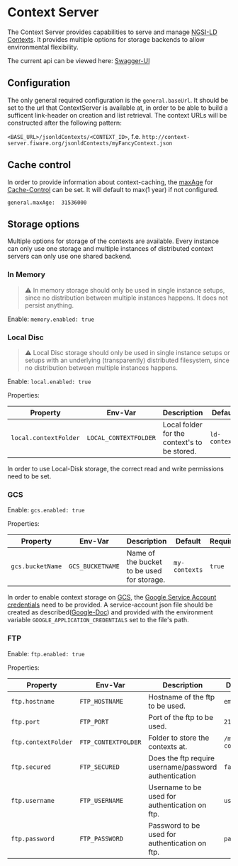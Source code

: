 # Context Server

The Context Server provides capabilities to serve and manage [NGSI-LD Contexts](https://www.etsi.org/deliver/etsi_gs/CIM/001_099/009/01.04.01_60/gs_cim009v010401p.pdf).
It provides multiple options for storage backends to allow environmental flexibility.     

The current api can be viewed here: [Swagger-UI](https://forge.etsi.org/swagger/ui/?url=https://raw.githubusercontent.com/wistefan/context-server/master/api/api.yaml)

## Configuration

The only general required configuration is the ```general.baseUrl```. It should be set to the url that ContextServer is available at, in order to be able 
to build a sufficent link-header on creation and list retrieval. The context URLs will be constructed after the following pattern:

```<BASE_URL>/jsonldContexts/<CONTEXT_ID>```, f.e. ```http://context-server.fiware.org/jsonldContexts/myFancyContext.json```

## Cache control

In order to provide information about context-caching, the [maxAge](https://developer.mozilla.org/en-US/docs/Web/HTTP/Headers/Cache-Controlg)
for [Cache-Control](https://developer.mozilla.org/en-US/docs/Web/HTTP/Headers/Cache-Control) can be set. It will default to max(1 year) if not configured.

```general.maxAge:  31536000```

## Storage options

Multiple options for storage of the contexts are available. Every instance can only use one storage and multiple instances of distributed context servers
can only use one shared backend.

### In Memory

> :warning: In memory storage should only be used in single instance setups, since no distribution between multiple instances happens. It does not 
> persist anything.

Enable: ```memory.enabled: true```

### Local Disc

> :warning: Local Disc storage should only be used in single instance setups or setups with an underlying (transparently) distributed filesystem, since 
>no distribution between multiple instances happens.

Enable: ```local.enabled: true```

Properties:

|  Property | Env-Var | Description | Default | Required | 
| ----------------- | ----------------------------------- | ----------------------------------------------- | ------------------------ | ------------------------ | 
|```local.contextFolder``` | ```LOCAL_CONTEXTFOLDER``` | Local folder for the context's to be stored. | ```ld-contexts```|  ```true``` |

In order to use Local-Disk storage, the correct read and write permissions need to be set.

### GCS

Enable: ```gcs.enabled: true```

Properties:  

|  Property | Env-Var | Description | Default | Required | 
| ----------------- | ----------------------------------- | ----------------------------------------------- | ------------------------ | ------------------------ | 
|```gcs.bucketName``` | ```GCS_BUCKETNAME``` | Name of the bucket to be used for storage. | ```my-contexts```|  ```true``` |


In order to enable context storage on [GCS](https://cloud.google.com/storage/docs/creating-buckets), the [Google Service Account credentials](https://cloud.google.com/storage/docs/reference/libraries#setting_up_authentication)
need to be provided. A service-account json file should be created as described([Google-Doc](https://cloud.google.com/storage/docs/reference/libraries#setting_up_authentication))
and provided with the environment variable ```GOOGLE_APPLICATION_CREDENTIALS``` set to the file's path.

### FTP

Enable: ```ftp.enabled: true```

Properties:

|  Property | Env-Var | Description | Default | Required | 
| ----------------- | ----------------------------------- | ----------------------------------------------- | ------------------------ | ------------------------ | 
|```ftp.hostname``` | ```FTP_HOSTNAME``` | Hostname of the ftp to be used. | ```empty``` |  ```true``` |
|```ftp.port``` | ```FTP_PORT``` | Port of the ftp to be used. | ```21```|  ```true``` |
|```ftp.contextFolder``` | ```FTP_CONTEXTFOLDER``` | Folder to store the contexts at. | ```/my-contexts```|  ```true``` |
|```ftp.secured``` | ```FTP_SECURED``` | Does the ftp require username/password authentication | ```false```|  ```true``` |
|```ftp.username``` | ```FTP_USERNAME``` | Username to be used for authentication on ftp. | ```user```|  ```false``` |
|```ftp.password``` | ```FTP_PASSWORD``` | Password to be used for authentication on ftp. | ```password```|  ```false``` |